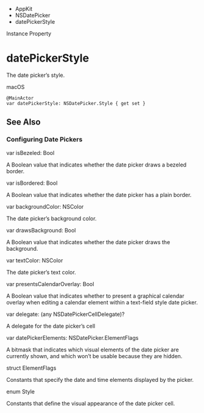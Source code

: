 

- AppKit
- NSDatePicker
-  datePickerStyle 

Instance Property

# datePickerStyle

The date picker’s style.

macOS

``` source
@MainActor
var datePickerStyle: NSDatePicker.Style { get set }
```

## See Also

### Configuring Date Pickers

var isBezeled: Bool

A Boolean value that indicates whether the date picker draws a bezeled border.

var isBordered: Bool

A Boolean value that indicates whether the date picker has a plain border.

var backgroundColor: NSColor

The date picker’s background color.

var drawsBackground: Bool

A Boolean value that indicates whether the date picker draws the background.

var textColor: NSColor

The date picker’s text color.

var presentsCalendarOverlay: Bool

A Boolean value that indicates whether to present a graphical calendar overlay when editing a calendar element within a text-field style date picker.

var delegate: (any NSDatePickerCellDelegate)?

A delegate for the date picker’s cell

var datePickerElements: NSDatePicker.ElementFlags

A bitmask that indicates which visual elements of the date picker are currently shown, and which won’t be usable because they are hidden.

struct ElementFlags

Constants that specify the date and time elements displayed by the picker.

enum Style

Constants that define the visual appearance of the date picker cell.

